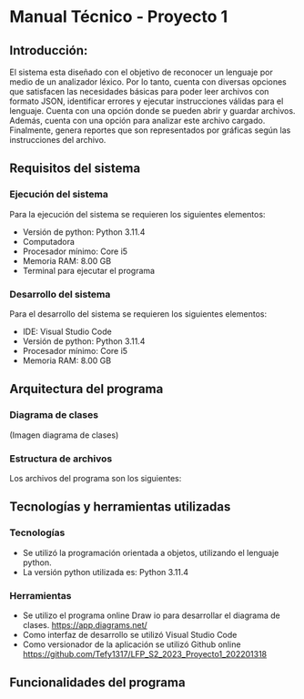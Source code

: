 # Manual Técnico - Proyecto 1
## Introducción: 
El sistema esta diseñado con el objetivo de reconocer un lenguaje por medio de un analizador léxico. Por lo tanto, cuenta con diversas opciones que satisfacen las necesidades básicas para poder leer archivos con formato JSON, identificar errores y ejecutar instrucciones válidas para el lenguaje. Cuenta con una opción donde se pueden abrir y guardar archivos. Además, cuenta con una opción para analizar este archivo cargado. Finalmente, genera reportes que son representados por gráficas según las instrucciones del archivo.
## Requisitos del sistema
### Ejecución del sistema
Para la ejecución del sistema se requieren los siguientes elementos:
* Versión de python: Python 3.11.4
* Computadora
* Procesador mínimo: Core i5
* Memoria RAM: 8.00 GB
* Terminal para ejecutar el programa

### Desarrollo  del sistema
Para el desarrollo del sistema se requieren los siguientes elementos:
* IDE: Visual Studio Code
* Versión de python: Python 3.11.4
* Procesador mínimo: Core i5
* Memoria RAM: 8.00 GB

## Arquitectura del programa
### Diagrama de clases
(Imagen diagrama de clases)
### Estructura de archivos
Los archivos del programa son los siguientes:
## Tecnologías y herramientas utilizadas
### Tecnologías
* Se utilizó la programación orientada a objetos, utilizando el lenguaje python.
* La versión python utilizada es: Python 3.11.4

### Herramientas
* Se utilizo el programa online Draw io para desarrollar el diagrama de clases. https://app.diagrams.net/
* Como interfaz de desarrollo se utilizó Visual Studio Code
* Como versionador de la aplicación se utilizó Github online
https://github.com/Tefy1317/LFP_S2_2023_Proyecto1_202201318

## Funcionalidades del programa
